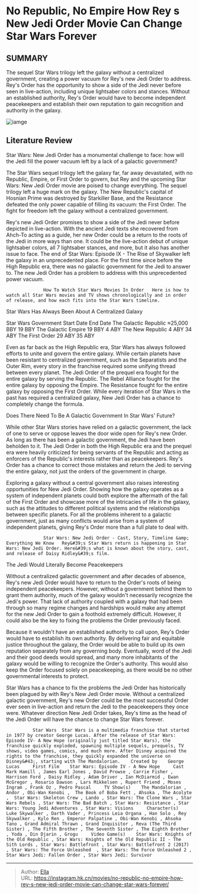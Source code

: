 # No Republic, No Empire How Rey s New Jedi Order Movie Can Change Star Wars Forever


## SUMMARY 



  The sequel Star Wars trilogy left the galaxy without a centralized government, creating a power vacuum for Rey&#39;s new Jedi Order to address.   Rey&#39;s Order has the opportunity to show a side of the Jedi never before seen in live-action, including unique lightsaber colors and stances.   Without an established authority, Rey&#39;s Order would have to become independent peacekeepers and establish their own reputation to gain recognition and authority in the galaxy.  

![iamge](https://static1.srcdn.com/wordpress/wp-content/uploads/2020/04/Star-Wars-The-Rise-of-Skywalker-Rey-Skywalker-Ending-SR.jpg)

## Literature Review

Star Wars: New Jedi Order has a monumental challenge to face: how will the Jedi fill the power vacuum left by a lack of a galactic government?




The Star Wars sequel trilogy left the galaxy far, far away devastated, with no Republic, Empire, or First Order to govern, but Rey and the upcoming Star Wars: New Jedi Order movie are poised to change everything. The sequel trilogy left a huge mark on the galaxy. The New Republic&#39;s capital of Hosnian Prime was destroyed by Starkiller Base, and the Resistance defeated the only power capable of filling its vacuum: the First Order. The fight for freedom left the galaxy without a centralized government.




Rey&#39;s new Jedi Order promises to show a side of the Jedi never before depicted in live-action. With the ancient Jedi texts she recovered from Ahch-To acting as a guide, her new Order could be a return to the roots of the Jedi in more ways than one. It could be the live-action debut of unique lightsaber colors, all 7 lightsaber stances, and more, but it also has another issue to face. The end of Star Wars: Episode IX - The Rise of Skywalker left the galaxy in an unprecedented place. For the first time since before the High Republic era, there was no galactic government for the Jedi to answer to. The new Jedi Order has a problem to address with this unprecedented power vacuum.

                  How To Watch Star Wars Movies In Order   Here is how to watch all Star Wars movies and TV shows chronologically and in order of release, and how each fits into the Star Wars timeline.   


 Star Wars Has Always Been About A Centralized Galaxy 
         




 Star Wars Government  Start Date  End Date   The Galactic Republic  ≈25,000 BBY  19 BBY   The Galactic Empire  19 BBY  4 ABY   The New Republic  4 ABY  34 ABY   The First Order  29 ABY  35 ABY   



Even as far back as the High Republic era, Star Wars has always followed efforts to unite and govern the entire galaxy. While certain planets have been resistant to centralized government, such as the Separatists and the Outer Rim, every story in the franchise required some unifying thread between every planet. The Jedi Order of the prequel era fought for the entire galaxy by serving the Republic. The Rebel Alliance fought for the entire galaxy by opposing the Empire. The Resistance fought for the entire galaxy by opposing the First Order. While every iteration of Star Wars in the past has required a centralized galaxy, New Jedi Order has a chance to completely change the formula.






 Does There Need To Be A Galactic Government In Star Wars&#39; Future? 
          

While other Star Wars stories have relied on a galactic government, the lack of one to serve or oppose leaves the door wide open for Rey&#39;s new Order. As long as there has been a galactic government, the Jedi have been beholden to it. The Jedi Order in both the High Republic era and the prequel era were heavily criticized for being servants of the Republic and acting as enforcers of the Republic&#39;s interests rather than as peacekeepers. Rey&#39;s Order has a chance to correct those mistakes and return the Jedi to serving the entire galaxy, not just the orders of the government in charge.

Exploring a galaxy without a central government also raises interesting opportunities for New Jedi Order. Showing how the galaxy operates as a system of independent planets could both explore the aftermath of the fall of the First Order and showcase more of the intricacies of life in the galaxy, such as the attitudes to different political systems and the relationships between specific planets. For all the problems inherent to a galactic government, just as many conflicts would arise from a system of independent planets, giving Rey&#39;s Order more than a full plate to deal with.




                  Star Wars: New Jedi Order - Cast, Story, Timeline &amp; Everything We Know   Rey&#39;s Star Wars return is happening in Star Wars: New Jedi Order. Here&#39;s what is known about the story, cast, and release of Daisy Ridley&#39;s film.   



 The Jedi Would Literally Become Peacekeepers 
          

Without a centralized galactic government and after decades of absence, Rey&#39;s new Jedi Order would have to return to the Order&#39;s roots of being independent peacekeepers. However, without a government behind them to grant them authority, much of the galaxy wouldn&#39;t necessarily recognize the Jedi&#39;s power. That lack of authority coupled with a galaxy that had been through so many regime changes and hardships would make any attempt for the new Jedi Order to gain a foothold extremely difficult. However, it could also be the key to fixing the problems the Order previously faced.




Because it wouldn&#39;t have an established authority to call upon, Rey&#39;s Order would have to establish its own authority. By delivering fair and equitable justice throughout the galaxy, the Order would be able to build up its own reputation separately from any governing body. Eventually, word of the Jedi and their good deeds would spread, and many more inhabitants of the galaxy would be willing to recognize the Order&#39;s authority. This would also keep the Order focused solely on peacekeeping, as there would be no other governmental interests to protect.

Star Wars has a chance to fix the problems the Jedi Order has historically been plagued by with Rey&#39;s New Jedi Order movie. Without a centralized galactic government, Rey&#39;s new Order could be the most successful Order ever seen in live-action and return the Jedi to the peacekeepers they once were. Whatever direction New Jedi Order takes, Rey&#39;s time as the head of the Jedi Order will have the chance to change Star Wars forever.




              Star Wars  Star Wars is a multimedia franchise that started in 1977 by creator George Lucas. After the release of Star Wars: Episode IV- A New Hope (originally just titled Star Wars), the franchise quickly exploded, spawning multiple sequels, prequels, TV shows, video games, comics, and much more. After Disney acquired the rights to the franchise, they quickly expanded the universe on Disney&#43;, starting with The Mandalorian.    Created by    George Lucas     First Film    Star Wars: Episode IV - A New Hope     Cast    Mark Hamill , James Earl Jones , David Prowse , Carrie Fisher , Harrison Ford , Daisy Ridley , Adam Driver , Ian McDiarmid , Ewan McGregor , Rosario Dawson , Lars Mikkelsen , Rupert Friend , Moses Ingram , Frank Oz , Pedro Pascal     TV Show(s)    The Mandalorian , Andor , Obi-Wan Kenobi ,  The Book of Boba Fett , Ahsoka , The Acolyte ,  Star Wars: Skeleton Crew , Lando , Star Wars: The Clone Wars , Star Wars Rebels , Star Wars: The Bad Batch , Star Wars: Resistance , Star Wars: Young Jedi Adventures , Star Wars: Visions     Character(s)    Luke Skywalker , Darth Vader , Princess Leia Organa , Han Solo , Rey Skywalker , Kylo Ren , Emperor Palpatine , Obi-Wan Kenobi , Ahsoka Tano , Grand Admiral Thrawn , Grand Inquisitor , Reva (The Third Sister) , The Fifth Brother , The Seventh Sister , The Eighth Brother , Yoda , Din Djarin , Grogu     Video Game(s)    Star Wars: Knights of the Old Republic , Star Wars: Knights of the Old Republic II - The Sith Lords , Star Wars: Battlefront , Star Wars: Battlefront 2 (2017) , Star Wars: The Force Unleashed  , Star Wars: The Force Unleashed 2 , Star Wars Jedi: Fallen Order , Star Wars Jedi: Survivor      


---

> Author: [Ella](https://instagram.hk.cn/)  
> URL: https://instagram.hk.cn/movies/no-republic-no-empire-how-rey-s-new-jedi-order-movie-can-change-star-wars-forever/  

